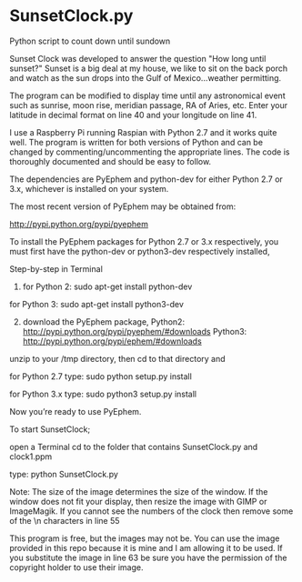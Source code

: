 SunsetClock.py
==============

Python script to count down until sundown

Sunset Clock was developed to answer the question "How long until sunset?" Sunset is a big deal at my house, we like to sit on the back porch and watch as the sun drops into the Gulf of Mexico...weather permitting.

The program can be modified to display time until any astronomical event such as sunrise, moon rise, meridian passage, RA of Aries, etc. Enter your latitude in decimal format on line 40 and your longitude on line 41.

I use a Raspberry Pi running Raspian with Python 2.7 and it works quite well. The program is written for both versions of Python and can be changed by commenting/uncommenting the appropriate lines. The code is thoroughly documented and should be easy to follow.

The dependencies are PyEphem and python-dev for either Python 2.7 or 3.x, whichever is installed on your system.

The most recent version of PyEphem may be obtained from:

http://pypi.python.org/pypi/pyephem

To install the PyEphem packages for Python 2.7 or 3.x respectively, you must first have the python-dev or python3-dev respectively installed,

Step-by-step in Terminal

1) for Python 2: sudo apt-get install python-dev

for Python 3: sudo apt-get install python3-dev

2) download the PyEphem package, Python2: http://pypi.python.org/pypi/pyephem/#downloads Python3: http://pypi.python.org/pypi/ephem/#downloads

unzip to your /tmp directory, then cd to that directory and

for Python 2.7 type: sudo python setup.py install

for Python 3.x type: sudo python3 setup.py install

Now you’re ready to use PyEphem.

To start SunsetClock;

open a Terminal cd to the folder that contains SunsetClock.py and clock1.ppm 

type: python SunsetClock.py

Note: The size of the image determines the size of the window. If the window does not fit your display, then resize the image with GIMP or ImageMagik. If you cannot see the numbers of the clock then remove some of the \n characters in line 55

This program is free, but the images may not be. You can use the image provided in this repo because it is mine and I am allowing it to be used. If you substitute the image in line 63 be sure you have the permission of the copyright holder to use their image.
